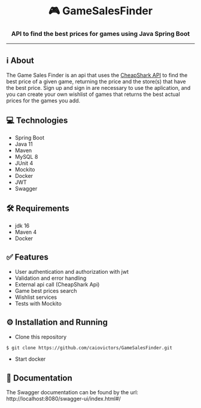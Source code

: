 <h1 align="center">🎮 GameSalesFinder</h1>
<h3 align="center">API to find the best prices for games using Java Spring Boot</h3> 

***
## ℹ About

The Game Sales Finder is an api that uses the <a href="https://apidocs.cheapshark.com/" target="_blank">CheapShark API</a> to find the best price of a given game, returning the price and the store(s) that have the best price. Sign up and sign in are necessary to use the aplication, and you can create your own wishlist of games that returns the best actual prices for the games you add.  

## 💻 Technologies
* Spring Boot
* Java 11
* Maven
* MySQL 8
* JUnit 4
* Mockito
* Docker
* JWT
* Swagger

## 🛠 Requirements
* jdk 16
* Maven 4
* Docker

## ✅ Features
* User authentication and authorization with jwt
* Validation and error handling
* External api call (CheapShark Api)
* Game best prices search
* Wishlist services
* Tests with Mockito
  
## ⚙ Installation and Running
* Clone this repository
```bash
$ git clone https://github.com/caiovictors/GameSalesFinder.git
```
* Start docker

## 📄 Documentation

  The Swagger documentation can be found by the url:<br> 
  <a> http://localhost:8080/swagger-ui/index.html#/ </a>
